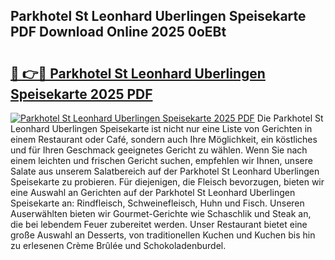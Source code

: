 ## Parkhotel St Leonhard Uberlingen Speisekarte PDF Download Online 2025 0oEBt

# <h2><a href="http://gcd809.nevu.top/?p=Parkhotel+St+Leonhard+Uberlingen+Speisekarte">🔗 👉🔴 Parkhotel St Leonhard Uberlingen Speisekarte 2025 PDF</a></h2>

[![Parkhotel St Leonhard Uberlingen Speisekarte 2025 PDF](https://i.imgur.com/dBaPXMq.png)](http://gcd809.nevu.top/?p=Parkhotel+St+Leonhard+Uberlingen+Speisekarte)
Die Parkhotel St Leonhard Uberlingen Speisekarte ist nicht nur eine Liste von Gerichten in einem Restaurant oder Café, sondern auch Ihre Möglichkeit, ein köstliches und für Ihren Geschmack geeignetes Gericht zu wählen. Wenn Sie nach einem leichten und frischen Gericht suchen, empfehlen wir Ihnen, unsere Salate aus unserem Salatbereich auf der Parkhotel St Leonhard Uberlingen Speisekarte zu probieren. Für diejenigen, die Fleisch bevorzugen, bieten wir eine Auswahl an Gerichten auf der Parkhotel St Leonhard Uberlingen Speisekarte an: Rindfleisch, Schweinefleisch, Huhn und Fisch. Unseren Auserwählten bieten wir Gourmet-Gerichte wie Schaschlik und Steak an, die bei lebendem Feuer zubereitet werden. Unser Restaurant bietet eine große Auswahl an Desserts, von traditionellen Kuchen und Kuchen bis hin zu erlesenen Crème Brûlée und Schokoladenburdel.
